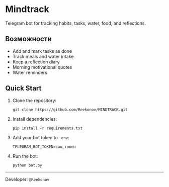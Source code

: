 # Mindtrack

Telegram bot for tracking habits, tasks, water, food, and reflections.

## Возможности
- Add and mark tasks as done
- Track meals and water intake
- Keep a reflection diary
- Morning motivational quotes
- Water reminders

## Quick Start
1. Clone the repository:
   ```
   git clone https://github.com/Reekonov/MINDTRACK.git
   ```
2. Install dependencies:
   ```
   pip install -r requirements.txt
   ```
3. Add your bot token to `.env`:
   ```
   TELEGRAM_BOT_TOKEN=ваш_токен
   ```
4. Run the bot:
   ```
   python bot.py
   ```

---

Developer: `@Reekonov`
